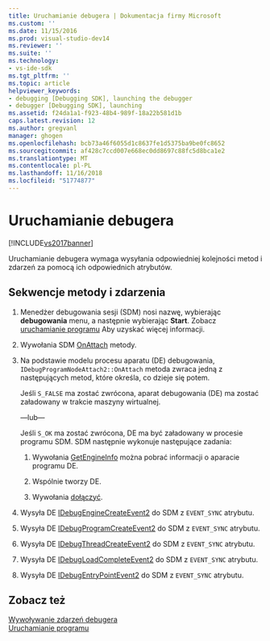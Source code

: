 ```yaml
---
title: Uruchamianie debugera | Dokumentacja firmy Microsoft
ms.custom: ''
ms.date: 11/15/2016
ms.prod: visual-studio-dev14
ms.reviewer: ''
ms.suite: ''
ms.technology:
- vs-ide-sdk
ms.tgt_pltfrm: ''
ms.topic: article
helpviewer_keywords:
- debugging [Debugging SDK], launching the debugger
- debugger [Debugging SDK], launching
ms.assetid: f24da1a1-f923-48b4-989f-18a22b581d1b
caps.latest.revision: 12
ms.author: gregvanl
manager: ghogen
ms.openlocfilehash: bcb73a46f6055d1c8637fe1d5375ba9be0fc8652
ms.sourcegitcommit: af428c7ccd007e668ec0dd8697c88fc5d8bca1e2
ms.translationtype: MT
ms.contentlocale: pl-PL
ms.lasthandoff: 11/16/2018
ms.locfileid: "51774877"
---
```

# <a name="launching-the-debugger"></a>Uruchamianie debugera
[!INCLUDE[vs2017banner](../../includes/vs2017banner.md)]

Uruchamianie debugera wymaga wysyłania odpowiedniej kolejności metod i zdarzeń za pomocą ich odpowiednich atrybutów.  
  
## <a name="sequences-of-methods-and-events"></a>Sekwencje metody i zdarzenia  
  
1.  Menedżer debugowania sesji (SDM) nosi nazwę, wybierając **debugowania** menu, a następnie wybierając **Start**. Zobacz [uruchamianie programu](../../extensibility/debugger/launching-a-program.md) Aby uzyskać więcej informacji.  
  
2.  Wywołania SDM [OnAttach](../../extensibility/debugger/reference/idebugprogramnodeattach2-onattach.md) metody.  
  
3.  Na podstawie modelu procesu aparatu (DE) debugowania, `IDebugProgramNodeAttach2::OnAttach` metoda zwraca jedną z następujących metod, które określa, co dzieje się potem.  
  
     Jeśli `S_FALSE` ma zostać zwrócona, aparat debugowania (DE) ma zostać załadowany w trakcie maszyny wirtualnej.  
  
     —lub—  
  
     Jeśli `S_OK` ma zostać zwrócona, DE ma być załadowany w procesie programu SDM. SDM następnie wykonuje następujące zadania:  
  
    1.  Wywołania [GetEngineInfo](../../extensibility/debugger/reference/idebugprogramnode2-getengineinfo.md) można pobrać informacji o aparacie programu DE.  
  
    2.  Wspólnie tworzy DE.  
  
    3.  Wywołania [dołączyć](../../extensibility/debugger/reference/idebugengine2-attach.md).  
  
4.  Wysyła DE [IDebugEngineCreateEvent2](../../extensibility/debugger/reference/idebugenginecreateevent2.md) do SDM z `EVENT_SYNC` atrybutu.  
  
5.  Wysyła DE [IDebugProgramCreateEvent2](../../extensibility/debugger/reference/idebugprogramcreateevent2.md) do SDM z `EVENT_SYNC` atrybutu.  
  
6.  Wysyła DE [IDebugThreadCreateEvent2](../../extensibility/debugger/reference/idebugthreadcreateevent2.md) do SDM z `EVENT_SYNC` atrybutu.  
  
7.  Wysyła DE [IDebugLoadCompleteEvent2](../../extensibility/debugger/reference/idebugloadcompleteevent2.md) do SDM z `EVENT_SYNC` atrybutu.  
  
8.  Wysyła DE [IDebugEntryPointEvent2](../../extensibility/debugger/reference/idebugentrypointevent2.md) do SDM z `EVENT_SYNC` atrybutu.  
  
## <a name="see-also"></a>Zobacz też  
 [Wywoływanie zdarzeń debugera](../../extensibility/debugger/calling-debugger-events.md)   
 [Uruchamianie programu](../../extensibility/debugger/launching-a-program.md)

